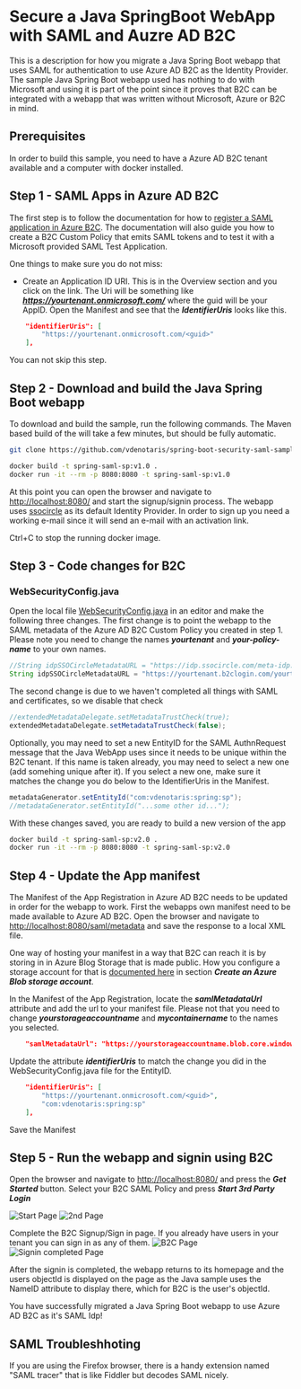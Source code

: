 

# Secure a Java SpringBoot WebApp with SAML and Auzre AD B2C

This is a description for how you migrate a Java Spring Boot webapp that uses SAML for authentication to use Azure AD B2C as the Identity Provider. The sample Java Spring Boot webapp used has nothing to do with Microsoft and using it is part of the point since it proves that B2C can be integrated with a webapp that was written without Microsoft, Azure or B2C in mind.

## Prerequisites
In order to build this sample, you need to have a Azure AD B2C tenant available and a computer with docker installed.

## Step 1 - SAML Apps in Azure AD B2C
The first step is to follow the documentation for how to [register a SAML application in Azure B2C](https://docs.microsoft.com/en-us/azure/active-directory-b2c/connect-with-saml-service-providers). The documentation will also guide you how to create a B2C Custom Policy that emits SAML tokens and to test it with a Microsoft provided SAML Test Application.

One things to make sure you do not miss:

- Create an Application ID URI. This is in the Overview section and you click on the link. The Uri will be something like ***https://yourtenant.onmicrosoft.com/<guid>*** where the guid will be your AppID. Open the Manifest and see that the ***IdentifierUris*** looks like this.  

```JSON
	"identifierUris": [
		"https://yourtenant.onmicrosoft.com/<guid>"
	],
```

You can not skip this step.

## Step 2 - Download and build the Java Spring Boot webapp

To download and build the sample, run the following commands. The Maven based build of the will take a few minutes, but should be fully automatic.

```bash
git clone https://github.com/vdenotaris/spring-boot-security-saml-sample.git

docker build -t spring-saml-sp:v1.0 .
docker run -it --rm -p 8080:8080 -t spring-saml-sp:v1.0
```

At this point you can open the browser and navigate to [http://localhost:8080/](http://localhost:8080/) and start the signup/signin process. The webapp uses [ssocircle](https://www.ssocircle.com/en/) as its default Identity Provider. In order to sign up you need a working e-mail since it will send an e-mail with an activation link. 

Ctrl+C to stop the running docker image.

## Step 3 - Code changes for B2C

### WebSecurityConfig.java

Open the local file [WebSecurityConfig.java](https://github.com/vdenotaris/spring-boot-security-saml-sample/blob/master/src/main/java/com/vdenotaris/spring/boot/security/saml/web/config/WebSecurityConfig.java) in an editor and make the following three changes. The first change is to point the webapp to the SAML metadata of the Azure AD B2C Custom Policy you created in step 1. Please note you need to change the names ***yourtenant*** and ***your-policy-name*** to your own names.

```java
//String idpSSOCircleMetadataURL = "https://idp.ssocircle.com/meta-idp.xml";
String idpSSOCircleMetadataURL = "https://yourtenant.b2clogin.com/yourtenant.onmicrosoft.com/B2C_1A_your-policy-name/samlp/metadata";
```

The second change is due to we haven't completed all things with SAML and certificates, so we disable that check
```java
//extendedMetadataDelegate.setMetadataTrustCheck(true);
extendedMetadataDelegate.setMetadataTrustCheck(false);
```

Optionally, you may need to set a new EntityID for the SAML AuthnRequest message that the Java WebApp uses since it needs to be unique within the B2C tenant. If this name is taken already, you may need to select a new one (add somehing unique after it). If you select a new one, make sure it matches the change you do below to the IdentifierUris in the Manifest.

```java
metadataGenerator.setEntityId("com:vdenotaris:spring:sp");
//metadataGenerator.setEntityId("...some other id..."); 
```

With these changes saved, you are ready to build a new version of the app

```bash
docker build -t spring-saml-sp:v2.0 .
docker run -it --rm -p 8080:8080 -t spring-saml-sp:v2.0
```

## Step 4 - Update the App manifest

The Manifest of the App Registration in Azure AD B2C needs to be updated in order for the webapp to work. First the webapps own manifest need to be made available to Azure AD B2C. Open the browser and navigate to [http://localhost:8080/saml/metadata](http://localhost:8080/saml/metadata) and save the response to a local XML file.

One way of hosting your manifest in a way that B2C can reach it is by storing in in Azure Blog Storage that is made public. How you configure a storage account for that is  [documented here](https://docs.microsoft.com/en-us/azure/active-directory-b2c/custom-policy-ui-customization#hosting-the-page-content) in section ***Create an Azure Blob storage account***.

In the Manifest of the App Registration, locate the ***samlMetadataUrl*** attribute and add the url to your manifest file. Please not that you need to change ***yourstorageaccountname*** and ***mycontainername*** to the names you selected.

```JSON
    "samlMetadataUrl": "https://yourstorageaccountname.blob.core.windows.net/mycontainername/spring_saml_metadata.xml"
```

Update the attribute ***identifierUris*** to match the change you did in the WebSecurityConfig.java file for the EntityID.  
```JSON
	"identifierUris": [
		"https://yourtenant.onmicrosoft.com/<guid>",
        "com:vdenotaris:spring:sp"
	],
```
Save the Manifest

## Step 5 - Run the webapp and signin using B2C

Open the browser and navigate to [http://localhost:8080/](http://localhost:8080/) and press the ***Get Started*** button. Select your B2C SAML Policy and press ***Start 3rd Party Login***

![Start Page](media/web-java-springboot-saml-01.png) ![2nd Page](media/web-java-springboot-saml-02.png)

Complete the B2C Signup/Sign in page. If you already have users in your tenant you can sign in as any of them.
![B2C Page](media/web-java-springboot-saml-03.png) ![Signin completed Page](media/web-java-springboot-saml-04.png)

After the signin is completed, the webapp returns to its homepage and the users objectId is displayed on the page as the Java sample uses the NameID attribute to display there, which for B2C is the user's objectId.

You have successfully migrated a Java Spring Boot webapp to use Azure AD B2C as it's SAML Idp!

## SAML Troubleshhoting
If you are using the Firefox browser, there is a handy extension named "SAML tracer" that is like Fiddler but decodes SAML nicely.

